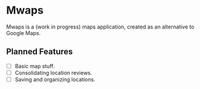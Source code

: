 # Mwaps

Mwaps is a (work in progress) maps application, created as an alternative to Google Maps.

## Planned Features

- [ ] Basic map stuff.
- [ ] Consolidating location reviews.
- [ ] Saving and organizing locations.
